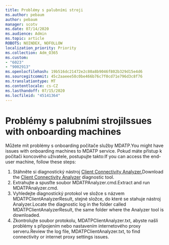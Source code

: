 ```yaml
---
title: Problémy s palubními stroji
ms.author: pebaum
author: pebaum
manager: scotv
ms.date: 07/14/2020
ms.audience: Admin
ms.topic: article
ROBOTS: NOINDEX, NOFOLLOW
localization_priority: Priority
ms.collection: Adm_O365
ms.custom:
- "6023"
- "9002913"
ms.openlocfilehash: 19b516dc21472e2c80a8b9046f802b329d15e4d6
ms.sourcegitcommit: 45c2aaeee58c0be466b76c7f0cd71e796d3c8f76
ms.translationtype: MT
ms.contentlocale: cs-CZ
ms.lasthandoff: 07/15/2020
ms.locfileid: "45141364"
---
```

# <a name="issues-with-onboarding-machines"></a><span data-ttu-id="0f679-102">Problémy s palubními stroji</span><span class="sxs-lookup"><span data-stu-id="0f679-102">Issues with onboarding machines</span></span>

<span data-ttu-id="0f679-103">Můžete mít problémy s onboarding počítače služby MDATP.</span><span class="sxs-lookup"><span data-stu-id="0f679-103">You might have issues with onboarding machines to MDATP service.</span></span> <span data-ttu-id="0f679-104">Pokud máte přístup k počítači koncového uživatele, postupujte takto:</span><span class="sxs-lookup"><span data-stu-id="0f679-104">If you can access the end-user machine, follow these steps:</span></span>

1. <span data-ttu-id="0f679-105">Stáhněte si diagnostický nástroj [Client Connectivity Analyzer.](https://aka.ms/mdatpanalyzer)</span><span class="sxs-lookup"><span data-stu-id="0f679-105">Download the [Client Connectivity Analyzer](https://aka.ms/mdatpanalyzer) diagnostic tool.</span></span>
2. <span data-ttu-id="0f679-106">Extrahujte a spusťte soubor MDATPAnalyzer.cmd.</span><span class="sxs-lookup"><span data-stu-id="0f679-106">Extract and run MDATPAnalyzer.cmd.</span></span>
3. <span data-ttu-id="0f679-107">Vyhledejte diagnostický protokol ve složce s názvem MDATPClientAnalyzerResult, stejné složce, do které se stahuje nástroj Analyzer.</span><span class="sxs-lookup"><span data-stu-id="0f679-107">Locate the diagnostic log in the folder called MDATPClientAnalyzerResult, the same folder where the Analyzer tool is downloaded.</span></span>
4. <span data-ttu-id="0f679-108">Zkontrolujte soubor protokolu, MDATPClientAnalyzer.txt, abyste našli problémy s připojením nebo nastavením internetového proxy serveru.</span><span class="sxs-lookup"><span data-stu-id="0f679-108">Review the log file, MDATPClientAnalyzer.txt, to find connectivity or internet proxy settings issues.</span></span>